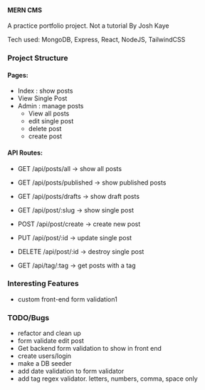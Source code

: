 #### MERN CMS

A practice portfolio project. Not a tutorial
By Josh Kaye

Tech used: MongoDB, Express, React, NodeJS, TailwindCSS


### Project Structure

#### Pages:

- Index : show posts
- View Single Post
- Admin : manage posts
  - View all posts
  - edit single post
  - delete post
  - create post

#### API Routes:

- GET /api/posts/all -> show all posts
- GET /api/posts/published -> show published posts
- GET /api/posts/drafts -> show draft posts

- GET    /api/post/:slug -> show single post
- POST   /api/post/create -> create new post
- PUT    /api/post/:id -> update single post
- DELETE /api/post/:id -> destroy single post

- GET /api/tag/:tag -> get posts with a tag


### Interesting Features
- custom front-end form validation1


### TODO/Bugs
- refactor and clean up
- form validate edit post
- Get backend form validation to show in front end
- create users/login
- make a DB seeder
- add date validation to form validator
- add tag regex validator. letters, numbers, comma, space only
